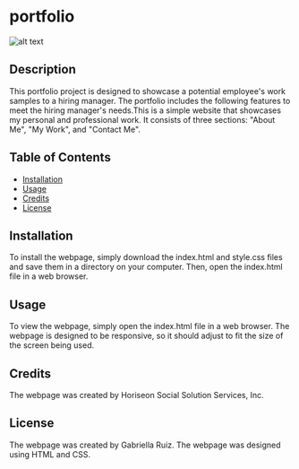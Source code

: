 # portfolio
![alt text](./assets/images/Screenshot%202023-04-06%20at%2010.41.28%20AM.png)

## Description

This portfolio project is designed to showcase a potential employee's work samples to a hiring manager. The portfolio includes the following features to meet the hiring manager's needs.This is a simple website that showcases my personal and professional work. It consists of three sections: "About Me", "My Work", and "Contact Me".

## Table of Contents 

- [Installation](#installation)
- [Usage](#usage)
- [Credits](#credits)
- [License](#license)

## Installation

To install the webpage, simply download the index.html and style.css files and save them in a directory on your computer. Then, open the index.html file in a web browser.

## Usage

To view the webpage, simply open the index.html file in a web browser. The webpage is designed to be responsive, so it should adjust to fit the size of the screen being used.


## Credits

The webpage was created by Horiseon Social Solution Services, Inc.

## License
The webpage was created by Gabriella Ruiz. The webpage was designed using HTML and CSS.